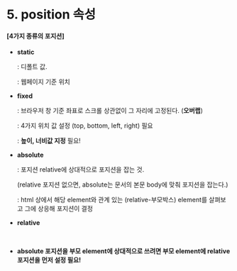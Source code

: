# 5. position 속성

#### [4가지 종류의 포지션]

- **static**

  : 디폴트 값.

  : 웹페이지 기준 위치

- **fixed**

  : 브라우저 창 기준 좌표로 스크롤 상관없이 그 자리에 고정된다. (**오버랩**)

  : 4가지 위치 값 설정 (top, bottom, left, right)  필요

  : **높이, 너비값 지정** 필요!

- **absolute**

  : 포지션 relative에 상대적으로 포지션을 잡는 것.

  (relative 포지션 없으면, absolute는 문서의 본문 body에 맞춰 포지션을 잡는다.)

  : html 상에서 해당 element와 관계 있는 (relative-부모박스) element를 살펴보고 그에 상응해 포지션이 결정

- **relative**

<br>

- **absolute 포지션을 부모 element에 상대적으로 쓰려면 부모 element에 relative 포지션을 먼저 설정 필요!**